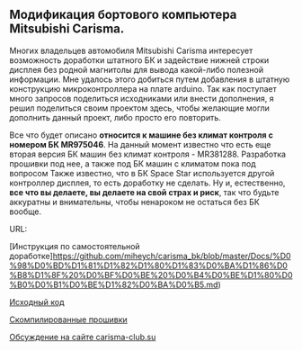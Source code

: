 Модификация бортового компьютера Mitsubishi Carisma.
-------------------------
  Многих владельцев автомобиля Mitsubishi Cаrisma интересует возможность доработки штатного БК и задействие нижней строки дисплея без родной магнитолы для вывода какой-либо полезной информации. Мне удалось этого добиться путем добавления в штатную конструкцию микроконтроллера на плате arduino. Так как поступает много запросов поделиться исходниками или внести дополнения, я решил поделиться своим проектом здесь, чтобы желающие могли дополнить данный проект, либо просто его повторить.

  Все что будет описано **относится к машине без климат контроля с номером БК MR975046**. На данный момент известно что есть еще вторая версия БК машин без климат контроля - MR381288. Разработка прошивки под нее, а также под БК машин с климатом пока под вопросом
Также известно, что в БК Space Star используется другой контроллер дисплея, то есть доработку не сделать.
Ну и, естественно, **все что вы делаете, вы делаете на свой страх и риск**, так что будьте аккуратны и внимательны, чтобы ненароком не остаться без БК вообще.

  URL:

[Инструкция по самостоятельной доработке]https://github.com/miheych/carisma_bk/blob/master/Docs/%D0%98%D0%BD%D1%81%D1%82%D1%80%D1%83%D0%BA%D1%86%D0%B8%D1%8F%20%D0%BF%D0%BE%20%D0%B4%D0%BE%D1%80%D0%B0%D0%B1%D0%BE%D1%82%D0%BA%D0%B5.md)

[Исходный код](https://github.com/miheych/carisma_bk/blob/master/Source/bkRomV9.23_b017.ino)

[Скомпилированные прошивки](https://github.com/miheych/carisma_bk/tree/master/Hex)

[Обсуждение на сайте carisma-club.su](http://carisma-club.su/index.php?showtopic=2685)
